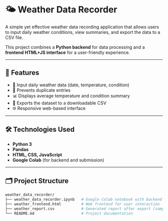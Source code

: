 # 🌤️ Weather Data Recorder

A simple yet effective weather data recording application that allows users to input daily weather conditions, view summaries, and export the data to a CSV file.

This project combines a **Python backend** for data processing and a **frontend HTML+JS interface** for a user-friendly experience.

---

## 📌 Features

- 📅 Input daily weather data (date, temperature, condition)
- 🔁 Prevents duplicate entries
- 📊 Displays average temperature and condition summary
- 📄 Exports the dataset to a downloadable CSV
- 🌐 Responsive web-based interface

---

## 🛠️ Technologies Used

- **Python 3**
- **Pandas**
- **HTML, CSS, JavaScript**
- **Google Colab** (for backend and submission)

---

## 🗂️ Project Structure

```bash
weather_data_recorder/
├── weather_data_recorder.ipynb   # Google Colab notebook with backend code
├── weather_frontend.html         # Web frontend for user interaction
├── weather_report.csv            # Generated report after export (sample)
└── README.md                     # Project documentation

